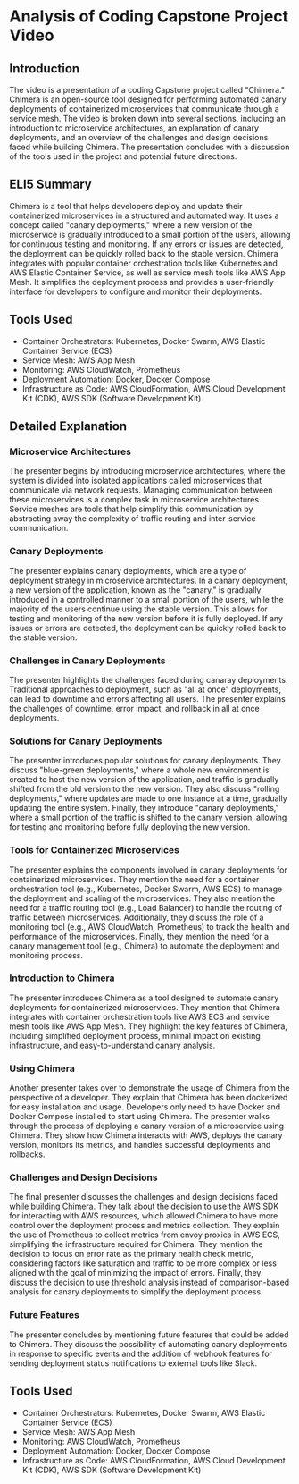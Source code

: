 # Analysis of Coding Capstone Project Video

## Introduction
The video is a presentation of a coding Capstone project called "Chimera." Chimera is an open-source tool designed for performing automated canary deployments of containerized microservices that communicate through a service mesh. The video is broken down into several sections, including an introduction to microservice architectures, an explanation of canary deployments, and an overview of the challenges and design decisions faced while building Chimera. The presentation concludes with a discussion of the tools used in the project and potential future directions.

## ELI5 Summary
Chimera is a tool that helps developers deploy and update their containerized microservices in a structured and automated way. It uses a concept called "canary deployments," where a new version of the microservice is gradually introduced to a small portion of the users, allowing for continuous testing and monitoring. If any errors or issues are detected, the deployment can be quickly rolled back to the stable version. Chimera integrates with popular container orchestration tools like Kubernetes and AWS Elastic Container Service, as well as service mesh tools like AWS App Mesh. It simplifies the deployment process and provides a user-friendly interface for developers to configure and monitor their deployments.

## Tools Used
- Container Orchestrators: Kubernetes, Docker Swarm, AWS Elastic Container Service (ECS)
- Service Mesh: AWS App Mesh
- Monitoring: AWS CloudWatch, Prometheus
- Deployment Automation: Docker, Docker Compose
- Infrastructure as Code: AWS CloudFormation, AWS Cloud Development Kit (CDK), AWS SDK (Software Development Kit)

## Detailed Explanation

### Microservice Architectures
The presenter begins by introducing microservice architectures, where the system is divided into isolated applications called microservices that communicate via network requests. Managing communication between these microservices is a complex task in microservice architectures. Service meshes are tools that help simplify this communication by abstracting away the complexity of traffic routing and inter-service communication.

### Canary Deployments
The presenter explains canary deployments, which are a type of deployment strategy in microservice architectures. In a canary deployment, a new version of the application, known as the "canary," is gradually introduced in a controlled manner to a small portion of the users, while the majority of the users continue using the stable version. This allows for testing and monitoring of the new version before it is fully deployed. If any issues or errors are detected, the deployment can be quickly rolled back to the stable version.

### Challenges in Canary Deployments
The presenter highlights the challenges faced during canaray deployments. Traditional approaches to deployment, such as "all at once" deployments, can lead to downtime and errors affecting all users. The presenter explains the challenges of downtime, error impact, and rollback in all at once deployments.

### Solutions for Canary Deployments
The presenter introduces popular solutions for canary deployments. They discuss "blue-green deployments," where a whole new environment is created to host the new version of the application, and traffic is gradually shifted from the old version to the new version. They also discuss "rolling deployments," where updates are made to one instance at a time, gradually updating the entire system. Finally, they introduce "canary deployments," where a small portion of the traffic is shifted to the canary version, allowing for testing and monitoring before fully deploying the new version.

### Tools for Containerized Microservices
The presenter explains the components involved in canary deployments for containerized microservices. They mention the need for a container orchestration tool (e.g., Kubernetes, Docker Swarm, AWS ECS) to manage the deployment and scaling of the microservices. They also mention the need for a traffic routing tool (e.g., Load Balancer) to handle the routing of traffic between microservices. Additionally, they discuss the role of a monitoring tool (e.g., AWS CloudWatch, Prometheus) to track the health and performance of the microservices. Finally, they mention the need for a canary management tool (e.g., Chimera) to automate the deployment and monitoring process.

### Introduction to Chimera
The presenter introduces Chimera as a tool designed to automate canary deployments for containerized microservices. They mention that Chimera integrates with container orchestration tools like AWS ECS and service mesh tools like AWS App Mesh. They highlight the key features of Chimera, including simplified deployment process, minimal impact on existing infrastructure, and easy-to-understand canary analysis.

### Using Chimera
Another presenter takes over to demonstrate the usage of Chimera from the perspective of a developer. They explain that Chimera has been dockerized for easy installation and usage. Developers only need to have Docker and Docker Compose installed to start using Chimera. The presenter walks through the process of deploying a canary version of a microservice using Chimera. They show how Chimera interacts with AWS, deploys the canary version, monitors its metrics, and handles successful deployments and rollbacks.

### Challenges and Design Decisions
The final presenter discusses the challenges and design decisions faced while building Chimera. They talk about the decision to use the AWS SDK for interacting with AWS resources, which allowed Chimera to have more control over the deployment process and metrics collection. They explain the use of Prometheus to collect metrics from envoy proxies in AWS ECS, simplifying the infrastructure required for Chimera. They mention the decision to focus on error rate as the primary health check metric, considering factors like saturation and traffic to be more complex or less aligned with the goal of minimizing the impact of errors. Finally, they discuss the decision to use threshold analysis instead of comparison-based analysis for canary deployments to simplify the deployment process.

### Future Features
The presenter concludes by mentioning future features that could be added to Chimera. They discuss the possibility of automating canary deployments in response to specific events and the addition of webhook features for sending deployment status notifications to external tools like Slack.

## Tools Used

- Container Orchestrators: Kubernetes, Docker Swarm, AWS Elastic Container Service (ECS)
- Service Mesh: AWS App Mesh
- Monitoring: AWS CloudWatch, Prometheus
- Deployment Automation: Docker, Docker Compose
- Infrastructure as Code: AWS CloudFormation, AWS Cloud Development Kit (CDK), AWS SDK (Software Development Kit)